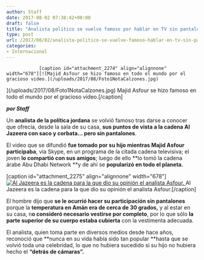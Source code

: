 ```yaml
---
author: Staff
date: 2017-08-02 07:38:42+00:00
draft: false
title: "Analista político se vuelve famoso por hablar en TV sin pantalones"
type: post
url: /2017/08/02/analista-politico-se-vuelve-famoso-hablar-en-tv-sin-pantalones/
categories:
- Internacional
---
```



				[caption id="attachment_2274" align="alignnone" width="678"][![Majid Asfour se hizo famoso en todo el mundo por el gracioso video.](/uploads/2017/08/Foto1NotaCalzones.jpg)
](/uploads/2017/08/Foto1NotaCalzones.jpg) Majid Asfour se hizo famoso en todo el mundo por el gracioso video.[/caption]

_**por Staff**_

Un **analista de la política jordana** se volvió famoso tras darse a conocer que ofrecía, desde la sala de su casa, **sus puntos de vista a la cadena Al Jazeera con saco y corbata… pero sin pantalones**.

El video que se difundió **fue tomado por su hijo mientras Majid Asfour participaba**, vía Skype, en un programa de la citada cadena televisiva; el joven **lo compartió con sus amigos**; luego de ello **lo tomó la cadena árabe Abu Dhabi Network **y de ahí se **popularizó en todo el planeta.**

[caption id="attachment_2275" align="alignnone" width="678"][![Al Jazeera es la cadena para la que dio su opinión el analista Asfour.](/uploads/2017/08/Foto2NotaCalzones.jpg)
](/uploads/2017/08/Foto2NotaCalzones.jpg) Al Jazeera es la cadena para la que dio su opinión el analista Asfour.[/caption]

El hombre dijo que **se le ocurrió hacer su participación sin pantalones** porque la **temperatura en Amán era de cerca de 30 grados,** y al estar en su casa, n**o consideró necesario vestirse por completo**, por lo que sólo **la parte superior de su cuerpo estaba cubierta** con la vestimenta adecuada.

El analista, quien toma parte en diversos medios desde hace años, reconoció que **nunca en su vida había sido tan popular **hasta que se volvió toda una celebridad, lo que no hubiera sucedido si su hijo no hubiera hecho el **“detrás de cámaras”.**		
